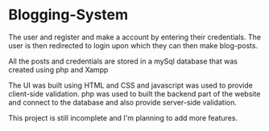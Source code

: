  # Blogging-System
 


The user and register and make a account by entering their credentials.
The user is then redirected to login upon which they can then make blog-posts.

All the posts and credentials are stored in a mySql database that was created using php and Xampp

The UI was built using HTML and CSS and javascript was used to provide client-side validation.
php was used to built the backend part of the website and connect to the database and also provide server-side validation.

This project is still incomplete and I'm planning to add more features.
